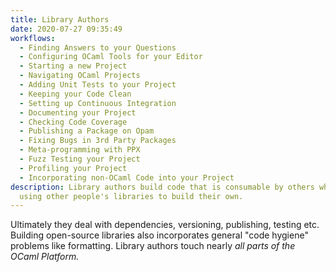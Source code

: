 ```yaml
---
title: Library Authors
date: 2020-07-27 09:35:49
workflows: 
  - Finding Answers to your Questions
  - Configuring OCaml Tools for your Editor
  - Starting a new Project
  - Navigating OCaml Projects
  - Adding Unit Tests to your Project
  - Keeping your Code Clean
  - Setting up Continuous Integration
  - Documenting your Project
  - Checking Code Coverage
  - Publishing a Package on Opam
  - Fixing Bugs in 3rd Party Packages
  - Meta-programming with PPX 
  - Fuzz Testing your Project
  - Profiling your Project 
  - Incorporating non-OCaml Code into your Project
description: Library authors build code that is consumable by others whilst also
  using other people's libraries to build their own.
---
```

Ultimately they deal with dependencies, versioning, publishing, testing etc. Building open-source libraries also incorporates general "code hygiene" problems like formatting. Library authors touch nearly *all parts of the OCaml Platform.*